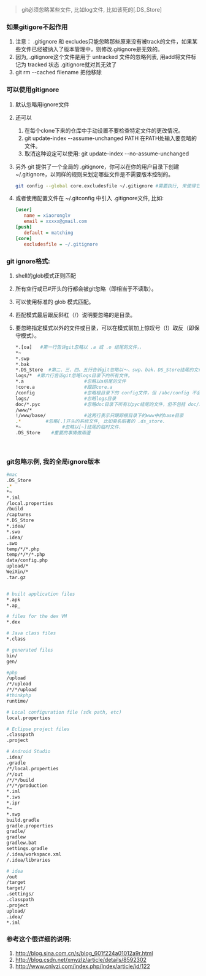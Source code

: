 > git必须忽略某些文件, 比如log文件, 比如该死的[.DS_Store]

### 如果gitigore不起作用

1. 注意： .gitignore 和 excludes只能忽略那些原来没有被track的文件，如果某些文件已经被纳入了版本管理中，则修改.gitignore是无效的。
2. 因为, .gitignore这个文件是用于 untracked 文件的忽略列表,  用add将文件标记为 tracked 状态 .gitignore就对其无效了
3. git rm --cached filename  把他移除

### 可以使用gitignore

1. 默认忽略用ignore文件

2. 还可以
   1. 在每个clone下来的仓库中手动设置不要检查特定文件的更改情况。
   2. git update-index --assume-unchanged PATH    在PATH处输入要忽略的文件。
   3. 取消这种设定可以使用:  git update-index --no-assume-unchanged

3. 另外 git 提供了一个全局的 .gitignore，你可以在你的用户目录下创建 ~/.gitignore，以同样的规则来划定哪些文件是不需要版本控制的。

   ```sh
   git config --global core.excludesfile ~/.gitignore #需要执行, 来使得它生效
   ```

4. 或者使用配置文件在 ~/.gitconfig 中引入 .gitignore文件, 比如:

   ```ini
   [user]
      name = xiaoronglv
      email = xxxxx@gmail.com
   [push]
      default = matching
   [core]
      excludesfile = ~/.gitignore
   ```

### git ignore格式:

1. shell的glob模式正则匹配

2. 所有空行或已#开头的行都会被git忽略（即相当于不读取）。

3. 可以使用标准的 glob 模式匹配。

4. 匹配模式最后跟反斜杠（/）说明要忽略的是目录。

5. 要忽略指定模式以外的文件或目录，可以在模式前加上惊叹号（!）取反（即保守模式）。

   ```sh
   *.[oa]   #第一行告诉git忽略以 .a 或 .o 结尾的文件，， 
   *~  
   *.swp
   *.bak
   *.DS_Store  #第二、三、四、五行告诉git忽略以～、swp、bak、DS_Store结尾的文件
   logs/*  #第六行告诉git忽略logs目录下的所有文件。
   *.a                      #忽略以a结尾的文件
   !core.a                  #跟踪core.a
   /config                  #忽略根目录下的 config文件，但 /abc/config 不会被忽略
   logs/                    #忽略logs目录
   doc/*.pyc                #忽略doc目录下所有以pyc结尾的文件，但不包括 doc/abc/*.pyc
   /www/*
   !/www/base/              #这两行表示只跟踪根目录下的www中的base目录
   .*         #忽略[.]开头的系统文件, 比如臭名昭著的 .ds_store.
   *~				#忽略以[~]结尾的临时文件.
   .DS_Store    #重要的事情做兩邊
   ```

   ​

### git忽略示例, 我的全局ignore版本

```sh
#mac
.DS_Store
.*
*~
*.iml
/local.properties
/build
/captures
*.DS_Store
*.idea/
*.swo
.idea/
.swo
temp/*/*.php
temp/*/*/*.php
data/config.php
upload/*
WeiXin/*
.tar.gz


# built application files
*.apk
*.ap_

# files for the dex VM
*.dex

# Java class files
*.class

# generated files
bin/
gen/

#php
/upload
/*/upload
/*/*/upload
#thinkphp
runtime/

# Local configuration file (sdk path, etc)
local.properties

# Eclipse project files
.classpath
.project

# Android Studio
.idea/
.gradle
/*/local.properties
/*/out
/*/*/build
/*/*/production
*.iml
*.iws
*.ipr
*~
*.swp
build.gradle
gradle.properties
gradle/
gradlew
gradlew.bat
settings.gradle
/.idea/workspace.xml
/.idea/libraries

# idea
/out
/target
target/
.settings/
.classpath
.project
upload/
.idea/
*.iml
```

### 参考这个很详细的说明: 

1. http://blog.sina.com.cn/s/blog_601f224a01012a9r.html
2. http://blog.csdn.net/xmyzlz/article/details/8592302
3. http://www.cnlvzi.com/index.php/Index/article/id/122
